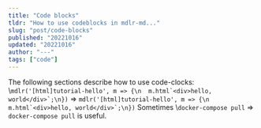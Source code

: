 ```yaml
---
title: "Code blocks"
tldr: "How to use codeblocks in mdlr-md..."
slug: "post/code-blocks"
published: "20221016"
updated: "20221016"
author: "---"
tags: ["code"]
---
```


The following sections describe how to use code-clocks:
\\```mdlr('[html]tutorial-hello', m => {\n  m.html`<div>hello, world</div>`;\n})``` => ```mdlr('[html]tutorial-hello', m => {\n  m.html`<div>hello, world</div>`;\n})```
Sometimes \\`docker-compose pull` => `docker-compose pull` is useful.